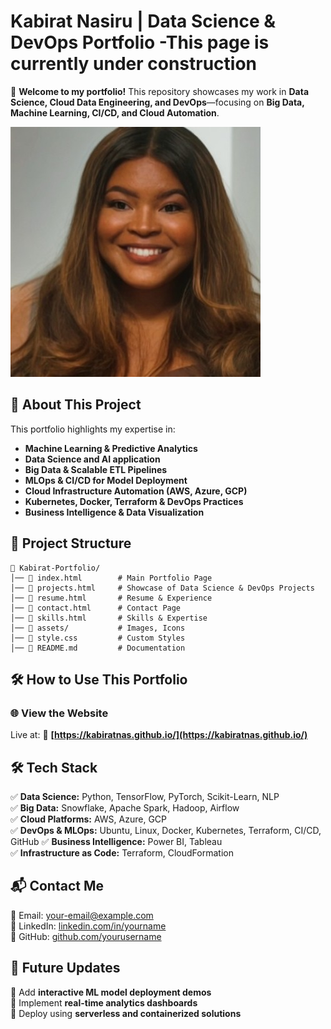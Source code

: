# Kabirat Nasiru | Data Science & DevOps Portfolio -This page is currently under construction

🚀 **Welcome to my portfolio!** This repository showcases my work in **Data Science, Cloud Data Engineering, and DevOps**—focusing on **Big Data, Machine Learning, CI/CD, and Cloud Automation**.

![Portfolio Screenshot](profile.png)

## 🔹 About This Project
This portfolio highlights my expertise in:
- **Machine Learning & Predictive Analytics**
- **Data Science and AI application**
- **Big Data & Scalable ETL Pipelines**
- **MLOps & CI/CD for Model Deployment**
- **Cloud Infrastructure Automation (AWS, Azure, GCP)**
- **Kubernetes, Docker, Terraform & DevOps Practices**
- **Business Intelligence & Data Visualization**

## 📂 Project Structure
```
📂 Kabirat-Portfolio/
│── 📄 index.html        # Main Portfolio Page
│── 📄 projects.html     # Showcase of Data Science & DevOps Projects
│── 📄 resume.html       # Resume & Experience
│── 📄 contact.html      # Contact Page
│── 📄 skills.html       # Skills & Expertise
│── 📂 assets/           # Images, Icons
│── 📄 style.css         # Custom Styles
│── 📄 README.md         # Documentation
```

## 🛠️ How to Use This Portfolio
### 🌐 View the Website
Live at:
🔗 **[https://kabiratnas.github.io/](https://kabiratnas.github.io/)**

## 🛠️ Tech Stack
✅ **Data Science:** Python, TensorFlow, PyTorch, Scikit-Learn, NLP  
✅ **Big Data:** Snowflake, Apache Spark, Hadoop, Airflow  
✅ **Cloud Platforms:** AWS, Azure, GCP  
✅ **DevOps & MLOps:** Ubuntu, Linux, Docker, Kubernetes, Terraform, CI/CD, GitHub 
✅ **Business Intelligence:** Power BI, Tableau  
✅ **Infrastructure as Code:** Terraform, CloudFormation  

## 📬 Contact Me
📧 Email: [your-email@example.com](mailto:your-email@example.com)  
🔗 LinkedIn: [linkedin.com/in/yourname](https://linkedin.com/in/yourname)  
🐙 GitHub: [github.com/yourusername](https://github.com/yourusername)  

## 🎯 Future Updates
🔹 Add **interactive ML model deployment demos**  
🔹 Implement **real-time analytics dashboards**  
🔹 Deploy using **serverless and containerized solutions**  
